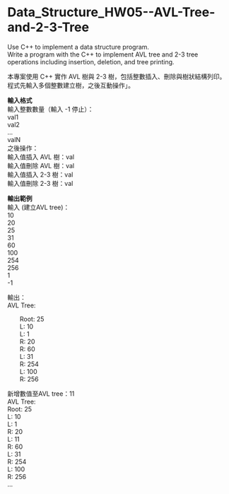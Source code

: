 # Data_Structure_HW05--AVL-Tree-and-2-3-Tree
Use C++ to implement a data structure program.  
Write a program with the C++ to implement AVL tree and 2-3 tree operations including insertion, deletion, and tree printing.  

本專案使用 C++ 實作 AVL 樹與 2-3 樹，包括整數插入、刪除與樹狀結構列印。程式先輸入多個整數建立樹，之後互動操作」。  

**輸入格式**  
輸入整數數量（輸入 -1 停止）：  
val1  
val2  
...  
valN  
之後操作：  
輸入值插入 AVL 樹：val  
輸入值刪除 AVL 樹：val  
輸入值插入 2-3 樹：val  
輸入值刪除 2-3 樹：val  

**輸出範例**  
輸入 (建立AVL tree)：  
10  
20  
25  
31  
60  
100  
254  
256  
1  
-1  

輸出：  
AVL Tree:  
<div style="margin-left: 2em;">
Root: 25<br>
    L: 10<br>
    L: 1<br>
    R: 20<br>
  R: 60<br>
    L: 31<br>
    R: 254<br>
      L: 100<br>
      R: 256
</div>

新增數值至AVL tree：11  
AVL Tree:  
  Root: 25  
    L: 10  
      L: 1  
      R: 20  
        L: 11  
    R: 60  
      L: 31  
      R: 254  
        L: 100  
        R: 256  
...

